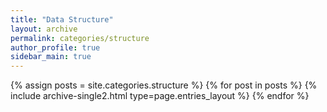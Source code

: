 ```yaml
---
title: "Data Structure"
layout: archive
permalink: categories/structure
author_profile: true
sidebar_main: true
---
```



{% assign posts = site.categories.structure %}
{% for post in posts %} {% include archive-single2.html type=page.entries_layout %} {% endfor %}
